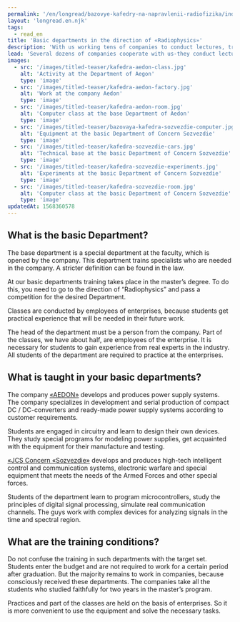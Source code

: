 ```yaml
---
permalink: '/en/longread/bazovye-kafedry-na-napravlenii-radiofizika/index.html'
layout: 'longread.en.njk'
tags:
  - read_en
title: 'Basic departments in the direction of «Radiophysics»'
description: 'With us working tens of companies to conduct lectures, training, practice, taking the best...'
lead: 'Several dozens of companies cooperate with us-they conduct lectures, internships, practices, take the best students to work. But most of all we interact with the «Concern «Sozvezdie» and «AEGON». Both of these companies have opened basic departments at our faculty.'
images:
  - src: '/images/titled-teaser/kafedra-aedon-class.jpg'
    alt: 'Activity at the Department of Aegon'
    type: 'image'
  - src: '/images/titled-teaser/kafedra-aedon-factory.jpg'
    alt: 'Work at the company Aedon'
    type: 'image'
  - src: '/images/titled-teaser/kafedra-aedon-room.jpg'
    alt: 'Computer class at the base Department of Aedon'
    type: 'image'
  - src: '/images/titled-teaser/bazovaya-kafedra-sozvezdie-computer.jpg'
    alt: 'Equipment at the basic Department of Concern Sozvezdie'
    type: 'image'
  - src: '/images/titled-teaser/kafedra-sozvezdie-cars.jpg'
    alt: 'Technical base at the basic Department of Concern Sozvezdie'
    type: 'image'
  - src: '/images/titled-teaser/kafedra-sozvezdie-experiments.jpg'
    alt: 'Experiments at the basic Department of Concern Sozvezdie'
    type: 'image'
  - src: '/images/titled-teaser/kafedra-sozvezdie-room.jpg'
    alt: 'Computer class at the basic Department of Concern Sozvezdie'
    type: 'image'
updatedAt: 1568360578
---
```

What is the basic Department?
-----------------------------

The base department is a special department at the faculty, which is opened by the company. This department trains specialists who are needed in the company. A stricter definition can be found in the law.

At our basic departments training takes place in the master’s degree. To do this, you need to go to the direction of “Radiophysics” and pass a competition for the desired Department.

Classes are conducted by employees of enterprises, because students get practical experience that will be needed in their future work.

The head of the department must be a person from the company. Part of the classes, we have about half, are employees of the enterprise. It is necessary for students to gain experience from real experts in the industry. All students of the department are required to practice at the enterprises.

What is taught in your basic departments?
-----------------------------------------

The company [«AEDON»](https://www.aedon.ru) develops and produces power supply systems. The company specializes in development and serial production of compact DC / DC-converters and ready-made power supply systems according to customer requirements.

Students are engaged in circuitry and learn to design their own devices. They study special programs for modeling power supplies, get acquainted with the equipment for their manufacture and testing.

[«JCS Concern «Sozvezdie»](https://sozvezdie.su) develops and produces high-tech intelligent control and communication systems, electronic warfare and special equipment that meets the needs of the Armed Forces and other special forces.

Students of the department learn to program microcontrollers, study the principles of digital signal processing, simulate real communication channels. The guys work with complex devices for analyzing signals in the time and spectral region.

What are the training conditions?
---------------------------------

Do not confuse the training in such departments with the target set. Students enter the budget and are not required to work for a certain period after graduation. But the majority remains to work in companies, because consciously received these departments. The companies take all the students who studied faithfully for two years in the master’s program.

Practices and part of the classes are held on the basis of enterprises. So it is more convenient to use the equipment and solve the necessary tasks.
